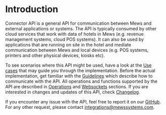 # Introduction

Connector API is a general API for communication between Mews and external applications or systems. The API is typically consumed by other cloud services that work with data of hotels in Mews \(e.g. revenue management systems, cloud POS systems\). It can also be used by applications that are running on site in the hotel and mediate communication between Mews and local devices \(e.g. POS systems, printers and other physical devices, kiosks etc\).

To see scenarios where this API might be used, have a look at the [Use cases](use-cases.md) that may guide you through the implementation. Before the actual implementation, get familiar with the [Guidelines](guidelines.md) which describe how to communicate with the API. All operations and functions supported by the API are described in [Operations](operations/) and [Websockets](websockets.md) sections. If you are interested in changes and updates of this API, check [Changelog](changelog.md).

If you encounter any issue with the API, feel free to report it on our [GitHub](https://github.com/MewsSystems/developers). For any other request, please contact [integrations@mewssystems.com](mailto://integrations@mewssystems.com).

